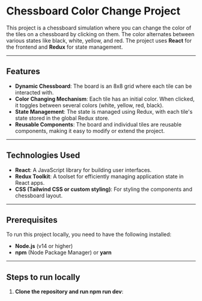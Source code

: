 # Chessboard Color Change Project

This project is a chessboard simulation where you can change the color of the tiles on a chessboard by clicking on them. The color alternates between various states like black, white, yellow, and red. The project uses **React** for the frontend and **Redux** for state management.

---

## Features

- **Dynamic Chessboard**: The board is an 8x8 grid where each tile can be interacted with.
- **Color Changing Mechanism**: Each tile has an initial color. When clicked, it toggles between several colors (white, yellow, red, black).
- **State Management**: The state is managed using Redux, with each tile's state stored in the global Redux store.
- **Reusable Components**: The board and individual tiles are reusable components, making it easy to modify or extend the project.

---

## Technologies Used

- **React**: A JavaScript library for building user interfaces.
- **Redux Toolkit**: A toolset for efficiently managing application state in React apps.
- **CSS (Tailwind CSS or custom styling)**: For styling the components and chessboard layout.

---

## Prerequisites

To run this project locally, you need to have the following installed:

- **Node.js** (v14 or higher)
- **npm** (Node Package Manager) or **yarn**

---

## Steps to run locally

1. **Clone the repository and run npm run dev**:

